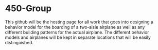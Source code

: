# 450-Group
This github will be the hosting page for all work that goes into designing a behavior model for the boarding of a two-aisle airplane as well as any different building patterns for the actual airplane. The different behavior models and airplanes will be kept in separate locations that will be easily distinguished.
